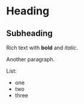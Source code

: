 # Heading

## Subheading

Rich text with **bold** and _italic_.

Another paragraph.

List:

- one
- two
- three
